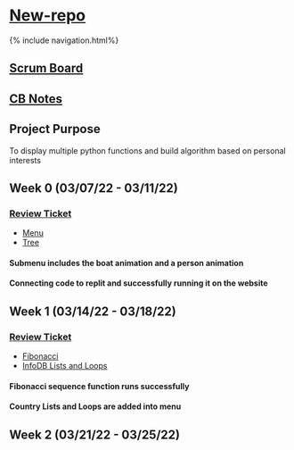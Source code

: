 
# [New-repo](https://github.com/parkjessie/New-repo)
{% include navigation.html%}

 
## [Scrum Board](https://github.com/parkjessie/New-repo/projects/1)
## [CB Notes](https://github.com/parkjessie/New-repo/blob/main/CBnotes)
## Project Purpose
To display multiple python functions and build algorithm based on personal interests
## Week 0 (03/07/22 - 03/11/22)
### **[Review Ticket](https://github.com/parkjessie/New-repo/issues/1)**
 * [Menu](https://replit.com/@LittleRed/New-repo#pythonmenu.py)
 * [Tree](https://replit.com/@LittleRed/New-repo#tree.py)
#### Submenu includes the boat animation and a person animation
#### Connecting code to replit and successfully running it on the website
## Week 1 (03/14/22 - 03/18/22)
### **[Review Ticket](https://github.com/parkjessie/New-repo/issues/2)**
 * [Fibonacci](https://github.com/parkjessie/New-repo/blob/main/replit/fibonacci.py)
 * [InfoDB Lists and Loops](https://github.com/parkjessie/New-repo/blob/main/replit/dbhack.py)
#### Fibonacci sequence function runs successfully
#### Country Lists and Loops are added into menu
## Week 2 (03/21/22 - 03/25/22)

